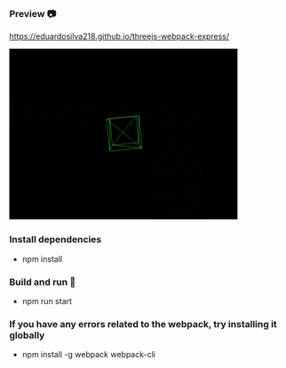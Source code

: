 ### Preview :camera:
https://eduardosilva218.github.io/threejs-webpack-express/

![](gif-preview.gif)

### Install dependencies
* npm install

### Build and run :rocket:
* npm run start

### If you have any errors related to the webpack, try installing it globally
* npm install -g webpack webpack-cli
